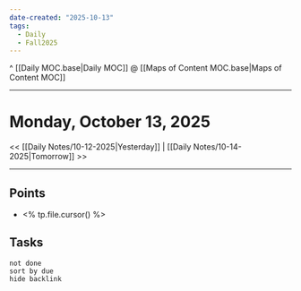 ```yaml
---
date-created: "2025-10-13"
tags:
  - Daily
  - Fall2025
---
```

^ [[Daily MOC.base|Daily MOC]]
@ [[Maps of Content MOC.base|Maps of Content MOC]]

---
# Monday, October 13, 2025
<< [[Daily Notes/10-12-2025|Yesterday]] | [[Daily Notes/10-14-2025|Tomorrow]] >>

---
## Points
- <% tp.file.cursor() %>

## Tasks
```tasks
not done
sort by due
hide backlink
```
